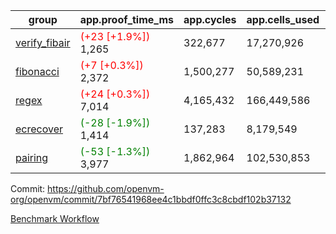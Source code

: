 | group | app.proof_time_ms | app.cycles | app.cells_used | leaf.proof_time_ms | leaf.cycles | leaf.cells_used |
| -- | -- | -- | -- | -- | -- | -- |
| [verify_fibair](https://github.com/openvm-org/openvm/blob/benchmark-results/benchmarks-pr/1867/verify_fibair-7bf76541968ee4c1bbdf0ffc3c8cbdf102b37132.md) |<span style='color: red'>(+23 [+1.9%])</span> 1,265 |  322,677 |  17,270,926 |- | - | - |
| [fibonacci](https://github.com/openvm-org/openvm/blob/benchmark-results/benchmarks-pr/1867/fibonacci-7bf76541968ee4c1bbdf0ffc3c8cbdf102b37132.md) |<span style='color: red'>(+7 [+0.3%])</span> 2,372 |  1,500,277 |  50,589,231 |- | - | - |
| [regex](https://github.com/openvm-org/openvm/blob/benchmark-results/benchmarks-pr/1867/regex-7bf76541968ee4c1bbdf0ffc3c8cbdf102b37132.md) |<span style='color: red'>(+24 [+0.3%])</span> 7,014 |  4,165,432 |  166,449,586 |- | - | - |
| [ecrecover](https://github.com/openvm-org/openvm/blob/benchmark-results/benchmarks-pr/1867/ecrecover-7bf76541968ee4c1bbdf0ffc3c8cbdf102b37132.md) |<span style='color: green'>(-28 [-1.9%])</span> 1,414 |  137,283 |  8,179,549 |- | - | - |
| [pairing](https://github.com/openvm-org/openvm/blob/benchmark-results/benchmarks-pr/1867/pairing-7bf76541968ee4c1bbdf0ffc3c8cbdf102b37132.md) |<span style='color: green'>(-53 [-1.3%])</span> 3,977 |  1,862,964 |  102,530,853 |- | - | - |


Commit: https://github.com/openvm-org/openvm/commit/7bf76541968ee4c1bbdf0ffc3c8cbdf102b37132

[Benchmark Workflow](https://github.com/openvm-org/openvm/actions/runs/16284761787)
